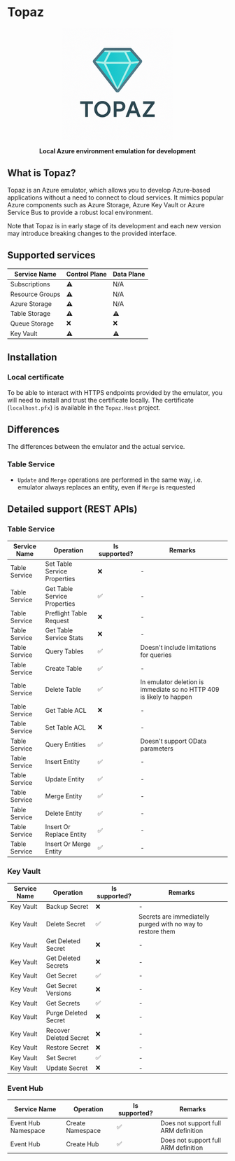 # Topaz
<div align="center">
  <img src="https://github.com/TheCloudTheory/Topaz/blob/main/static/topaz-logo-small.png" />
  
  <b>Local Azure environment emulation for development</b>
</div>

## What is Topaz?
Topaz is an Azure emulator, which allows you to develop Azure-based applications without a need to connect to cloud services. It mimics popular Azure components such as Azure Storage, Azure Key Vault or Azure Service Bus to provide a robust local environment. 

Note that Topaz is in early stage of its development and each new version may introduce breaking changes to the provided interface.

## Supported services
Service Name|Control Plane|Data Plane
------------|-------------|----------
Subscriptions|⚠️|N/A
Resource Groups|⚠️|N/A
Azure Storage|⚠️|N/A
Table Storage|⚠️|⚠️
Queue Storage|:x:|:x:
Key Vault|⚠️|⚠️


## Installation

### Local certificate
To be able to interact with HTTPS endpoints provided by the emulator, you will need to install and trust the certificate locally. The certificate (`localhost.pfx`) is available in the `Topaz.Host` project.

## Differences

The differences between the emulator and the actual service.

### Table Service
* `Update` and `Merge` operations are performed in the same way, i.e. emulator always replaces an entity, even if `Merge` is requested

## Detailed support (REST APIs)

### Table Service
Service Name|Operation|Is supported?|Remarks
------------|---------|-------------|-------|
Table Service|Set Table Service Properties|:x:|-
Table Service|Get Table Service Properties|✅|-
Table Service|Preflight Table Request|:x:|-
Table Service|Get Table Service Stats|:x:|-
Table Service|Query Tables|✅|Doesn't include limitations for queries
Table Service|Create Table|✅|-
Table Service|Delete Table|✅|In emulator deletion is immediate so no HTTP 409 is likely to happen
Table Service|Get Table ACL|:x:|-
Table Service|Set Table ACL|:x:|-
Table Service|Query Entities|✅|Doesn't support OData parameters
Table Service|Insert Entity|✅|-
Table Service|Update Entity|✅|-
Table Service|Merge Entity|✅|-
Table Service|Delete Entity|✅|-
Table Service|Insert Or Replace Entity|✅|-
Table Service|Insert Or Merge Entity|✅|-

### Key Vault
Service Name|Operation|Is supported?|Remarks
------------|---------|-------------|-------|
Key Vault|Backup Secret|:x:|-
Key Vault|Delete Secret|✅|Secrets are immediatelly purged with no way to restore them
Key Vault|Get Deleted Secret|:x:|-
Key Vault|Get Deleted Secrets|:x:|-
Key Vault|Get Secret|✅|-
Key Vault|Get Secret Versions|:x:|-
Key Vault|Get Secrets|✅|-
Key Vault|Purge Deleted Secret|:x:|-
Key Vault|Recover Deleted Secret|:x:|-
Key Vault|Restore Secret|:x:|-
Key Vault|Set Secret|✅|-
Key Vault|Update Secret|:x:|-

### Event Hub
Service Name|Operation|Is supported?|Remarks
------------|---------|-------------|-------|
Event Hub Namespace|Create Namespace|✅|Does not support full ARM definition
Event Hub|Create Hub|✅|Does not support full ARM definition